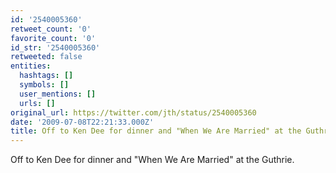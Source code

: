 ```yaml
---
id: '2540005360'
retweet_count: '0'
favorite_count: '0'
id_str: '2540005360'
retweeted: false
entities:
  hashtags: []
  symbols: []
  user_mentions: []
  urls: []
original_url: https://twitter.com/jth/status/2540005360
date: '2009-07-08T22:21:33.000Z'
title: Off to Ken Dee for dinner and "When We Are Married" at the Guthrie.
---
```


Off to Ken Dee for dinner and "When We Are Married" at the Guthrie.